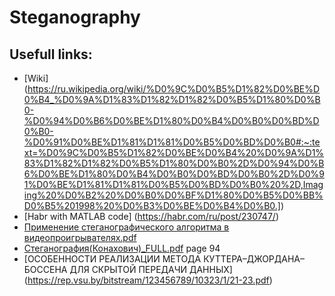 # Steganography

## Usefull links:

- [Wiki] (https://ru.wikipedia.org/wiki/%D0%9C%D0%B5%D1%82%D0%BE%D0%B4_%D0%9A%D1%83%D1%82%D1%82%D0%B5%D1%80%D0%B0-%D0%94%D0%B6%D0%BE%D1%80%D0%B4%D0%B0%D0%BD%D0%B0-%D0%91%D0%BE%D1%81%D1%81%D0%B5%D0%BD%D0%B0#:~:text=%D0%9C%D0%B5%D1%82%D0%BE%D0%B4%20%D0%9A%D1%83%D1%82%D1%82%D0%B5%D1%80%D0%B0%2D%D0%94%D0%B6%D0%BE%D1%80%D0%B4%D0%B0%D0%BD%D0%B0%2D%D0%91%D0%BE%D1%81%D1%81%D0%B5%D0%BD%D0%B0%20%2D,Imaging%20%D0%B2%20%D0%B0%D0%BF%D1%80%D0%B5%D0%BB%D0%B5%201998%20%D0%B3%D0%BE%D0%B4%D0%B0.])
- [Habr with MATLAB code] (https://habr.com/ru/post/230747/)
- [Применение стеганографического алгоритма в видеопроигрывателях.pdf](https://github.com/bogomazdmitry/steganography/files/9742780/45-46-1-PB.2.pdf)
- [Стеганография(Конахович)_FULL.pdf](https://github.com/bogomazdmitry/steganography/files/9742781/_FULL.pdf) page 94
- [ОСОБЕННОСТИ РЕАЛИЗАЦИИ МЕТОДА КУТТЕРА–ДЖОРДАНА–БОССЕНА ДЛЯ СКРЫТОЙ ПЕРЕДАЧИ ДАННЫХ] (https://rep.vsu.by/bitstream/123456789/10323/1/21-23.pdf)
